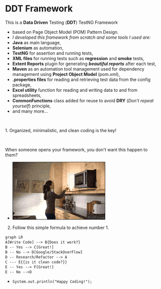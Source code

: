 # DDT Framework
This is a **Data Driven** Testing (**DDT**) TestNG Framework
- based on Page Object Model (POM) Pattern Design. 
- _I developed this framework from scratch and some tools I used are:_
- **Java** as main language,
- **Selenium** as automation,
- **TestNG** for assertion and running tests,
- **XML files** for running tests such as **regression** and **smoke** tests,
- **Extent Reports** plugin for generating **_beautiful reports_** after each test,
- **Maven** as an automation tool management used for dependency management using **Project Object Model** (pom.xml),
- **.properties files** for reading and retrieving test data from the config package,
- **Excel utility** function for reading and writing data to and from spreadsheets,
- **CommonFunctions** class added for reuse to avoid **DRY** (_Don't repeat yourself_) principle,
- and many more...

<p>&nbsp;</p>
1. Organized, minimalistic, and clean coding is the key!
<p>&nbsp;</p>

When someone opens your framework, you don't want this happen to them? 

- ![](screenshots/tupperware-fail_clean_coding.gif)

2. Follow this simple formula to achieve number 1. 
````mermaid
graph LR
A[Write Code] --> B{Does it work?} 
B -- Yes --> C[Great!]
B -- No --> D[Google/StackOverFlow]
D -- Research/Refactor --> A
C --- E{{is it clean code?}}
E -- Yes --> F[Great!]
E -- No -->D

````

- `System.out.println("Happy Coding!");`